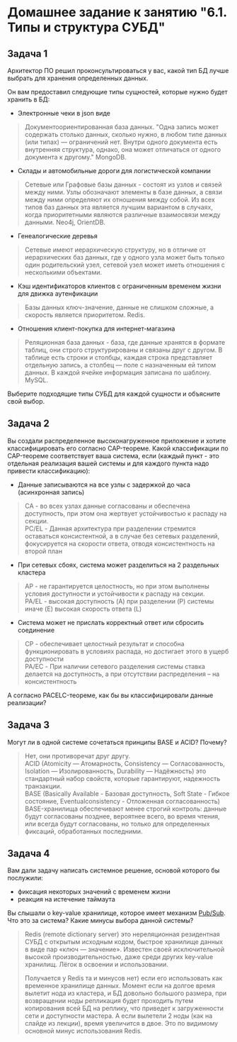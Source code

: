 # Домашнее задание к занятию "6.1. Типы и структура СУБД"

## Задача 1

Архитектор ПО решил проконсультироваться у вас, какой тип БД лучше выбрать для хранения определенных данных.

Он вам предоставил следующие типы сущностей, которые нужно будет хранить в БД:

- Электронные чеки в json виде

> Документоориентированная база данных. "Одна запись может содержать столько данных, сколько нужно, в любом типе данных (или типах) — ограничений нет. Внутри одного документа есть внутренняя структура, однако, она может отличаться от одного документа к другому." MongoDB.  

- Склады и автомобильные дороги для логистической компании

> Сетевые или Графовые базы данных - состоят из узлов и связей между ними. Узлы обозначают элементы в базе данных, а связи между ними определяют их отношения между собой. Из всех типов баз данных эта является лучшим вариантом в случаях, когда приоритетными являются различные взаимосвязи между данными. Neo4j, OrientDB.
  
- Генеалогические деревья

> Сетевые имеют иерархическую структуру, но в отличие от иерархических баз данных, где у одного узла может быть только один родительский узел, сетевой узел может иметь отношения с несколькими объектами.  

- Кэш идентификаторов клиентов с ограниченным временем жизни для движка аутенфикации

> Базы данных ключ-значение, данные не слишком сложные, а скорость является приоритетом. Redis.  

- Отношения клиент-покупка для интернет-магазина

> Реляционная база данных - база, где данные хранятся в формате таблиц, они строго структурированы и связаны друг с другом. В таблице есть строки и столбцы, каждая строка представляет отдельную запись, а столбец — поле с назначенным ей типом данных. В каждой ячейке информация записана по шаблону. MySQL.  

Выберите подходящие типы СУБД для каждой сущности и объясните свой выбор.

## Задача 2

Вы создали распределенное высоконагруженное приложение и хотите классифицировать его согласно CAP-теореме. Какой классификации по CAP-теореме соответствует ваша система, если (каждый пункт - это отдельная реализация вашей системы и для каждого пункта надо привести классификацию):

- Данные записываются на все узлы с задержкой до часа (асинхронная запись)  

> CA - во всех узлах данные согласованы и обеспечена доступность, при этом она жертвует устойчивостью к распаду на секции.  
> PC/EL - Данная архитектура при разделении стремится оставаться консистентной, а в случае без сетевых разделений, фокусируется на скорости ответа, отводя консистентность на второй план  

- При сетевых сбоях, система может разделиться на 2 раздельных кластера  

> AP - не гарантируется целостность, но при этом выполнены условия доступности и устойчивости к распаду на секции.  
> PA/EL - высокая доступность (A) при разделении (P) системы иначе (E) высокая скорость ответа (L)

- Система может не прислать корректный ответ или сбросить соединение  

> CP - обеспечивает целостный результат и способна функционировать в условиях распада, но достигает этого в ущерб доступности  
> PA/EC - При наличии сетевого разделения системы ставка делается на доступность, а при отсутствии распределения – на консистентность

А согласно PACELC-теореме, как бы вы классифицировали данные реализации?

## Задача 3

Могут ли в одной системе сочетаться принципы BASE и ACID? Почему?
> Нет, они противоречат друг другу.  
> ACID (Atomicity — Атомарность, Consistency — Согласованность, Isolation — Изолированность, Durability — Надёжность) это стандартный набор свойств, которые гарантируют, надежность транзакции.  
> BASE (Basically Available - Базовая доступность, Soft State - Гибкое состояние, Eventualconsistency - Отложенная согласованность) BASE-хранилища обеспечивают менее строгий контроль: данные будут согласованы позднее, вероятнее всего, во время чтения, или всегда будут согласованы, но только для определенных фиксаций, обработанных последними.  

## Задача 4

Вам дали задачу написать системное решение, основой которого бы послужили:

- фиксация некоторых значений с временем жизни
- реакция на истечение таймаута

Вы слышали о key-value хранилище, которое имеет механизм [Pub/Sub](https://habr.com/ru/post/278237/).  
Что это за система? Какие минусы выбора данной системы?

> Redis (remote dictionary server) это нереляционная резидентная СУБД с открытым исходным кодом, быстрое хранилище данных в виде пар «ключ — значение». Известен своей исключительной высокой производительностью, даже среди других key‑value хранилищ. Лёгок в освоении и использовании.
>
> Получается у Redis та и минусов нет) если его использовать как временное хранилище данных. Момент если на долгое время вылетит нода из кластера, и БД довольно большого размера, при возвращении ноды репликация будет проходить путем копирования всей БД на реплику, что приведет к загруженности сети и доступности мастера.  А если вылетели 2 ноды (как на слайде из лекции), время увеличится в двое. Это по видимому основной минус использования Redis.
